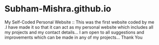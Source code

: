 # Subham-Mishra.github.io
My Self-Coded Personal Website ::
This was the first website coded by me .I have made it so that it can act as my personal website which includes all my projects and
my contact details... I am open to all suggestions and improvements which can be made in any of my projects...
Thank You
